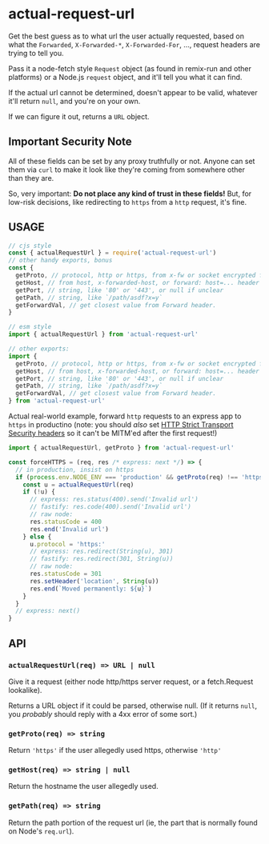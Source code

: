 # actual-request-url

Get the best guess as to what url the user actually requested,
based on what the `Forwarded`, `X-Forwarded-*`,
`X-Forwarded-For`, ..., request headers are trying to tell you.

Pass it a node-fetch style `Request` object (as found in
remix-run and other platforms) or a Node.js `request` object, and
it'll tell you what it can find.

If the actual url cannot be determined, doesn't appear to be
valid, whatever it'll return `null`, and you're on your own.

If we can figure it out, returns a `URL` object.

## Important Security Note

All of these fields can be set by any proxy truthfully or not.
Anyone can set them via `curl` to make it look like they're
coming from somewhere other than they are.

So, very important: **Do not place any kind of trust in these
fields!** But, for low-risk decisions, like redirecting to
`https` from a `http` request, it's fine.

## USAGE

```js
// cjs style
const { actualRequestUrl } = require('actual-request-url')
// other handy exports, bonus
const {
  getProto, // protocol, http or https, from x-fw or socket encrypted flag
  getHost, // from host, x-forwarded-host, or forward: host=... header
  getPort, // string, like '80' or '443', or null if unclear
  getPath, // string, like `/path/asdf?x=y`
  getForwardVal, // get closest value from Forward header.
}

// esm style
import { actualRequestUrl } from 'actual-request-url'

// other exports:
import {
  getProto, // protocol, http or https, from x-fw or socket encrypted flag
  getHost, // from host, x-forwarded-host, or forward: host=... header
  getPort, // string, like '80' or '443', or null if unclear
  getPath, // string, like `/path/asdf?x=y`
  getForwardVal, // get closest value from Forward header.
} from 'actual-request-url'
```

Actual real-world example, forward `http` requests to an express
app to `https` in productino (note: you should _also_ set [HTTP
Strict Transport Security
headers](https://developer.mozilla.org/en-US/docs/Web/HTTP/Headers/Strict-Transport-Security)
so it can't be MITM'ed after the first request!)

```js
import { actualRequestUrl, getProto } from 'actual-request-url'

const forceHTTPS = (req, res /* express: next */) => {
  // in production, insist on https
  if (process.env.NODE_ENV === 'production' && getProto(req) !== 'https') {
    const u = actualRequestUrl(req)
    if (!u) {
      // express: res.status(400).send('Invalid url')
      // fastify: res.code(400).send('Invalid url')
      // raw node:
      res.statusCode = 400
      res.end('Invalid url')
    } else {
      u.protocol = 'https:'
      // express: res.redirect(String(u), 301)
      // fastify: res.redirect(301, String(u))
      // raw node:
      res.statusCode = 301
      res.setHeader('location', String(u))
      res.end(`Moved permanently: ${u}`)
    }
  }
  // express: next()
}
```

## API

### `actualRequestUrl(req) => URL | null`

Give it a request (either node http/https server request, or a
fetch.Request lookalike).

Returns a URL object if it could be parsed, otherwise null. (If
it returns `null`, you _probably_ should reply with a 4xx error
of some sort.)

### `getProto(req) => string`

Return `'https'` if the user allegedly used https, otherwise `'http'`

### `getHost(req) => string | null`

Return the hostname the user allegedly used.

### `getPath(req) => string`

Return the path portion of the request url (ie, the part that is
normally found on Node's `req.url`).
